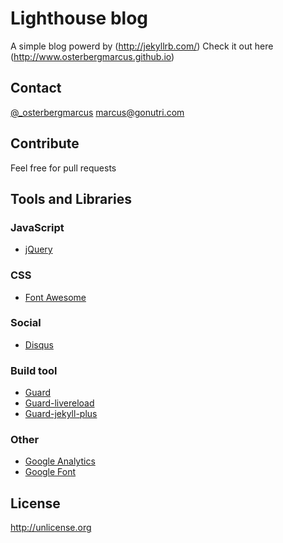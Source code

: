 # Lighthouse blog
A simple blog powerd by (http://jekyllrb.com/)
Check it out here (http://www.osterbergmarcus.github.io)

## Contact
[@_osterbergmarcus](http://www.twitter.com/osterbergmarcus)
[marcus@gonutri.com](mailto:marcus@gonutri.com)

## Contribute
Feel free for pull requests

## Tools and Libraries

### JavaScript
 * [jQuery](http://jquery.com/)

### CSS
* [Font Awesome](http://fortawesome.github.io/Font-Awesome/)

### Social
* [Disqus](https://disqus.com/)

### Build tool
* [Guard](https://github.com/guard/)
* [Guard-livereload](https://github.com/guard/guard-livereload)
* [Guard-jekyll-plus](https://github.com/guard/guard-jekyll-plus)

### Other
* [Google Analytics](http://www.google.com/analytics/)
* [Google Font](https://www.google.com/fonts)

## License
http://unlicense.org
